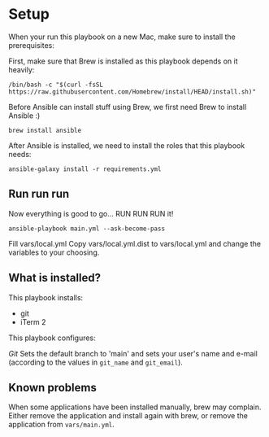 # Setup
When your run this playbook on a new Mac, make sure to install the prerequisites:

First, make sure that Brew is installed as this playbook depends on it heavily:
```
/bin/bash -c "$(curl -fsSL https://raw.githubusercontent.com/Homebrew/install/HEAD/install.sh)"
```

Before Ansible can install stuff using Brew, we first need Brew to install Ansible :)
```
brew install ansible
```

After Ansible is installed, we need to install the roles that this playbook needs:
```
ansible-galaxy install -r requirements.yml
```

## Run run run
Now everything is good to go... RUN RUN RUN it!
```
ansible-playbook main.yml --ask-become-pass
```

Fill vars/local.yml Copy vars/local.yml.dist to vars/local.yml and change the variables to your choosing.

## What is installed?
This playbook installs:
- git
- iTerm 2

This playbook configures:

*Git*
Sets the default branch to 'main' and sets your user's name and e-mail (according to the values in `git_name` and `git_email`).

## Known problems
When some applications have been installed manually, brew may complain. Either remove the application and install again with brew, or remove the application from `vars/main.yml`.
